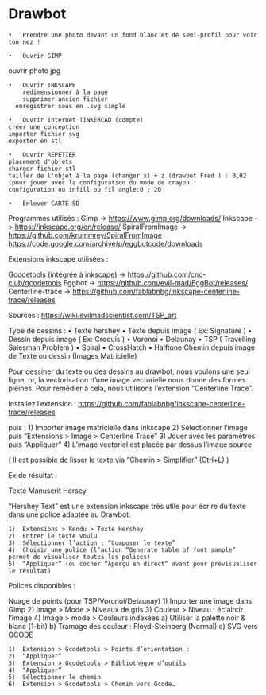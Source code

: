 # Drawbot

	•	Prendre une photo devant un fond blanc et de semi-profil pour voir ton nez !

	•	Ouvrir GIMP

  ouvrir photo jpg

	•	Ouvrir INKSCAPE
		redimensionner à la page
		supprimer ancien fichier
	  enregistrer sous en .svg simple

	•	Ouvrir internet TINKERCAD (compte)
	créer une conception
	importer fichier svg
	exporter en stl

	•	Ouvrir REPETIER
	placement d'objets
	charger fichier stl
	tailler de l'objet à la page (changer x) + z (drawbot Fred ) : 0,02
	(pour jouer avec la configuration du mode de crayon :
	configuration ou infill ou fil angle:0 ; 20

	•	Enlever CARTE SD



  Programmes utilisés :
  Gimp -> https://www.gimp.org/downloads/
  Inkscape -> https://inkscape.org/en/release/
  SpiralFromImage -> https://github.com/krummrey/SpiralFromImage
  https://code.google.com/archive/p/eggbotcode/downloads

  Extensions inkscape utilisées :

  Gcodetools (intégrée à inkscape) -> https://github.com/cnc-club/gcodetools
  Eggbot -> https://github.com/evil-mad/EggBot/releases/
  Centerline-trace -> https://github.com/fablabnbg/inkscape-centerline-trace/releases

  Sources :
  https://wiki.evilmadscientist.com/TSP_art

  Type de dessins :
  	•	Texte hershey
  	•	Texte depuis image ( Ex: Signature )
  	•	Dessin depuis image ( Ex: Croquis )
  	•	Voronoi
  	•	Delaunay
  	•	TSP ( Travelling Salesman Problem )
  	•	Spiral
  	•	CrossHatch
  	•	Halftone
  Chemin depuis image de Texte ou dessin (Images Matricielle)

  Pour dessiner du texte ou des dessins au drawbot, nous voulons une seul ligne, or, la vectorisation d’une image vectorielle nous donne des formes pleines. Pour remédier à cela, nous utilisons l’extension “Centerline Trace”.

  Installez l’extension :
  https://github.com/fablabnbg/inkscape-centerline-trace/releases

  puis :
  	1)	Importer image matricielle dans inkscape
  	2)	Sélectionner l’image puis “Extensions > Image > Centerline Trace”
  	3)	Jouer avec les paramètres puis “Appliquer”
  	4)	L’image vectoriel est placée par dessus l’image source

  ( Il est possible de lisser le texte via “Chemin > Simplifier” (Ctrl+L) )

  Ex de résultat :

  Texte Manuscrit Hersey

  “Hershey Text” est une extension inkscape très utile pour écrire du texte dans une police adaptée au Drawbot.

  	1)	Extensions > Rendu > Texte Hershey
  	2)	Entrer le texte voulu
  	3)	Sélectionner l’action : “Composer le texte”
  	4)	Choisir une police (l’action “Generate table of font sample” permet de visualiser toutes les polices)
  	5)	“Appliquer” (ou cocher “Aperçu en direct” avant pour prévisualiser le résultat)

  Polices disponibles :

  Nuage de points (pour TSP/Voronoi/Delaunay)
  	1)	Importer une image dans Gimp
  	2)	Image > Mode > Niveaux de gris
  	3)	Couleur > Niveau : éclaircir l’image
  	4)	Image > mode > Couleurs indexées
  	a)	Utiliser la palette noir & blanc (1-bit)
  	b)	Tramage des couleur : Floyd-Steinberg (Normal)
  	c)	SVG vers GCODE

  	1)	Extension > Gcodetools > Points d’orientation :
  	2)	“Appliquer”
  	3)	Extension > Gcodetools > Bibliothèque d’outils
  	4)	“Appliquer”
  	5)	Sélectionner le chemin
  	6)	Extension > Gcodetools > Chemin vers Gcode…
